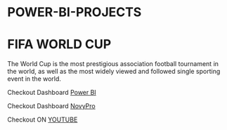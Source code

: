 # POWER-BI-PROJECTS

# FIFA WORLD CUP

The World Cup is the most prestigious association football tournament in the world, as well as the most widely viewed and followed single sporting event in the world.

 Checkout Dashboard [Power BI](https://app.powerbi.com/view?r=eyJrIjoiNjQyZTJjOWQtMmFlNy00ZWZmLWIzZTktMDJhYjQwZGU4ZGU2IiwidCI6ImVkMjk2ZTI0LWEyNDUtNGJiNS04NWRlLTRiNDRiZWVlZTA3NiJ9&pageName=ReportSection)  
 
 Checkout Dashboard [NovyPro](https://www.novypro.com/project/fifa-world-cup)
 
  Checkout ON [YOUTUBE](https://youtu.be/wAM57BS9h20)
